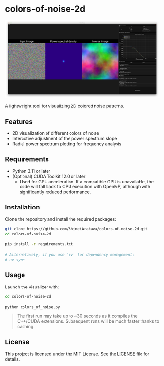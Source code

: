 # colors-of-noise-2d

![Teaser](/assets/teaser.png)

A lightweight tool for visualizing 2D colored noise patterns.

## Features

- 2D visualization of different colors of noise
- Interactive adjustment of the power spectrum slope
- Radial power spectrum plotting for frequency analysis

## Requirements

- Python 3.11 or later
- (Optional) CUDA Toolkit 12.0 or later
  - Used for GPU acceleration. If a compatible GPU is unavailable, the code will fall back to CPU execution with OpenMP, although with significantly reduced performance.

## Installation

Clone the repository and install the required packages:

```bash
git clone https://github.com/ShineiArakawa/colors-of-noise-2d.git
cd colors-of-noise-2d

pip install -r requirements.txt

# Alternatively, if you use 'uv' for dependency management:
# uv sync
```

## Usage

Launch the visualizer with:

```bash
cd colors-of-noise-2d

python colors_of_noise.py
```

> The first run may take up to ~30 seconds as it compiles the C++/CUDA extensions. Subsequent runs will be much faster thanks to caching.

## License

This project is licensed under the MIT License. See the [LICENSE](/LICENSE.txt) file for details.
